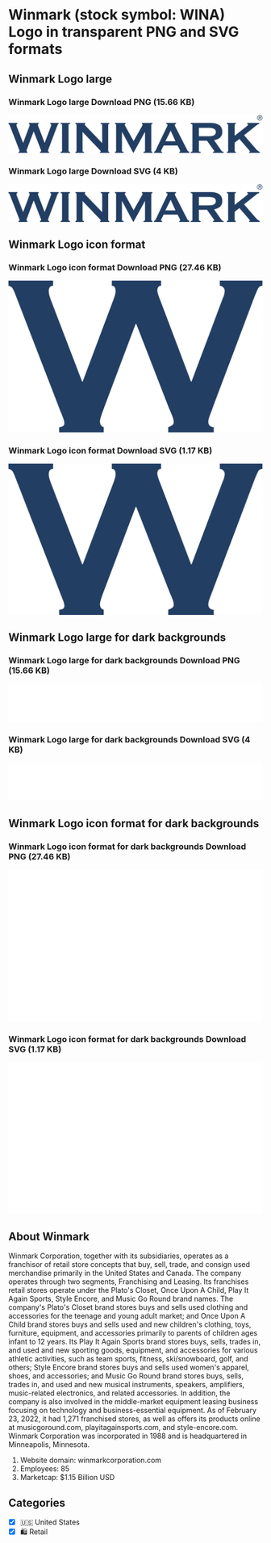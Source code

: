 # Winmark (stock symbol: WINA) Logo in transparent PNG and SVG formats

## Winmark Logo large

### Winmark Logo large Download PNG (15.66 KB)

![Winmark Logo large Download PNG (15.66 KB)](/img/orig/WINA_BIG-1d692979.png)

### Winmark Logo large Download SVG (4 KB)

![Winmark Logo large Download SVG (4 KB)](/img/orig/WINA_BIG-6d38cf3e.svg)

## Winmark Logo icon format

### Winmark Logo icon format Download PNG (27.46 KB)

![Winmark Logo icon format Download PNG (27.46 KB)](/img/orig/WINA-5f53876b.png)

### Winmark Logo icon format Download SVG (1.17 KB)

![Winmark Logo icon format Download SVG (1.17 KB)](/img/orig/WINA-6674ce93.svg)

## Winmark Logo large for dark backgrounds

### Winmark Logo large for dark backgrounds Download PNG (15.66 KB)

![Winmark Logo large for dark backgrounds Download PNG (15.66 KB)](/img/orig/WINA_BIG.D-19e0a353.png)

### Winmark Logo large for dark backgrounds Download SVG (4 KB)

![Winmark Logo large for dark backgrounds Download SVG (4 KB)](/img/orig/WINA_BIG.D-c07aa161.svg)

## Winmark Logo icon format for dark backgrounds

### Winmark Logo icon format for dark backgrounds Download PNG (27.46 KB)

![Winmark Logo icon format for dark backgrounds Download PNG (27.46 KB)](/img/orig/WINA.D-e381ac01.png)

### Winmark Logo icon format for dark backgrounds Download SVG (1.17 KB)

![Winmark Logo icon format for dark backgrounds Download SVG (1.17 KB)](/img/orig/WINA.D-8b859b64.svg)

## About Winmark

Winmark Corporation, together with its subsidiaries, operates as a franchisor of retail store concepts that buy, sell, trade, and consign used merchandise primarily in the United States and Canada. The company operates through two segments, Franchising and Leasing. Its franchises retail stores operate under the Plato's Closet, Once Upon A Child, Play It Again Sports, Style Encore, and Music Go Round brand names. The company's Plato's Closet brand stores buys and sells used clothing and accessories for the teenage and young adult market; and Once Upon A Child brand stores buys and sells used and new children's clothing, toys, furniture, equipment, and accessories primarily to parents of children ages infant to 12 years. Its Play It Again Sports brand stores buys, sells, trades in, and used and new sporting goods, equipment, and accessories for various athletic activities, such as team sports, fitness, ski/snowboard, golf, and others; Style Encore brand stores buys and sells used women's apparel, shoes, and accessories; and Music Go Round brand stores buys, sells, trades in, and used and new musical instruments, speakers, amplifiers, music-related electronics, and related accessories. In addition, the company is also involved in the middle-market equipment leasing business focusing on technology and business-essential equipment. As of February 23, 2022, it had 1,271 franchised stores, as well as offers its products online at musicgoround.com, playitagainsports.com, and style-encore.com. Winmark Corporation was incorporated in 1988 and is headquartered in Minneapolis, Minnesota.

1. Website domain: winmarkcorporation.com
2. Employees: 85
3. Marketcap: $1.15 Billion USD


## Categories
- [x] 🇺🇸 United States
- [x] 🛍️ Retail
